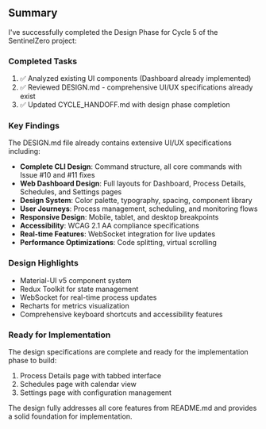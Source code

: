 ## Summary

I've successfully completed the Design Phase for Cycle 5 of the SentinelZero project:

### Completed Tasks
1. ✅ Analyzed existing UI components (Dashboard already implemented)
2. ✅ Reviewed DESIGN.md - comprehensive UI/UX specifications already exist
3. ✅ Updated CYCLE_HANDOFF.md with design phase completion

### Key Findings
The DESIGN.md file already contains extensive UI/UX specifications including:
- **Complete CLI Design**: Command structure, all core commands with Issue #10 and #11 fixes
- **Web Dashboard Design**: Full layouts for Dashboard, Process Details, Schedules, and Settings pages
- **Design System**: Color palette, typography, spacing, component library
- **User Journeys**: Process management, scheduling, and monitoring flows
- **Responsive Design**: Mobile, tablet, and desktop breakpoints
- **Accessibility**: WCAG 2.1 AA compliance specifications
- **Real-time Features**: WebSocket integration for live updates
- **Performance Optimizations**: Code splitting, virtual scrolling

### Design Highlights
- Material-UI v5 component system
- Redux Toolkit for state management
- WebSocket for real-time process updates
- Recharts for metrics visualization
- Comprehensive keyboard shortcuts and accessibility features

### Ready for Implementation
The design specifications are complete and ready for the implementation phase to build:
1. Process Details page with tabbed interface
2. Schedules page with calendar view  
3. Settings page with configuration management

The design fully addresses all core features from README.md and provides a solid foundation for implementation.
